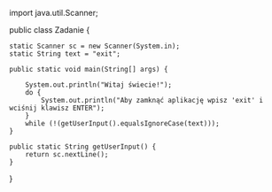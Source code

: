 import java.util.Scanner;

public class Zadanie {

    static Scanner sc = new Scanner(System.in);
    static String text = "exit";

    public static void main(String[] args) {

        System.out.println("Witaj świecie!");
        do {
            System.out.println("Aby zamknąć aplikację wpisz 'exit' i wciśnij klawisz ENTER");
        }
        while (!(getUserInput().equalsIgnoreCase(text)));
    }

    public static String getUserInput() {
        return sc.nextLine();
    }
}
